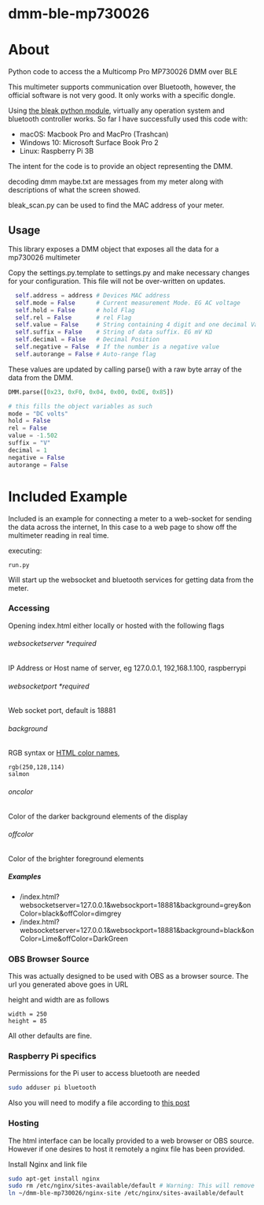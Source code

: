 # dmm-ble-mp730026

 # About

Python code to access the a Multicomp Pro MP730026 DMM over BLE

This multimeter supports communication over Bluetooth, however, the official software is not very good. It only works with a specific dongle.

Using [the bleak python module](https://github.com/hbldh/bleak), virtually any operation system and bluetooth controller works. So far I have successfully used this code with:

* macOS: Macbook Pro and MacPro (Trashcan)
* Windows 10: Microsoft Surface Book Pro 2
* Linux: Raspberry Pi 3B

The intent for the code is to provide an object representing the DMM.

decoding dmm maybe.txt are messages from my meter along with descriptions of what the screen showed.

bleak_scan.py can be used to find the MAC address of your meter.



##  Usage

This library exposes a DMM object that exposes all the data for a mp730026 multimeter

Copy the settings.py.template to settings.py and make necessary changes for your configuration. This file will not be over-written on updates.


```python
  self.address = address # Devices MAC address
  self.mode = False      # Current measurement Mode. EG AC voltage
  self.hold = False      # hold Flag
  self.rel = False       # rel Flag
  self.value = False     # String containing 4 digit and one decimal Value
  self.suffix = False    # String of data suffix. EG mV KΩ
  self.decimal = False   # Decimal Position
  self.negative = False  # If the number is a negative value
  self.autorange = False # Auto-range flag
```



These values are updated by calling parse() with a raw byte array of the data from the DMM.

```python
DMM.parse([0x23, 0xF0, 0x04, 0x00, 0xDE, 0x85])

# this fills the object variables as such
mode = "DC volts"
hold = False
rel = False
value = -1.502
suffix = "V"
decimal = 1
negative = False
autorange = False
```





# Included Example

Included is an example for connecting a meter to a web-socket for sending the data across the internet, In this case to a web page to show off the multimeter reading in real time.

executing:

```
run.py
```

Will start up the websocket and bluetooth services for getting data from the meter.

### Accessing

Opening index.html either locally or hosted with the following flags

###### websocketserver *required

IP Address or Host name of server, eg 127.0.0.1, 192,168.1.100, raspberrypi

###### websocketport *required

Web socket port, default is 18881

###### background

RGB syntax or [HTML color names](https://htmlcolorcodes.com/color-names/),

```
rgb(250,128,114)
salmon
```



###### oncolor

Color of the darker background elements of the display

###### offcolor

Color of the brighter foreground elements



##### Examples

- /index.html?websocketserver=127.0.0.1&websockport=18881&background=grey&onColor=black&offColor=dimgrey
- /index.html?websocketserver=127.0.0.1&websockport=18881&background=black&onColor=Lime&offColor=DarkGreen



### OBS Browser Source

This was actually designed to be used with OBS as a browser source. The url you generated above goes in URL

height and width are as follows

```
width = 250
height = 85
```

All other defaults are fine.


### Raspberry Pi specifics

Permissions for the Pi user to access bluetooth are needed

```bash
sudo adduser pi bluetooth
```

Also you will need to modify a file according to [this post](https://www.raspberrypi.org/forums/viewtopic.php?p=746917&sid=d3eb670e77ee7fb900499168b1bc83d7#p746917)

### Hosting

The html interface can be locally provided to a web browser or OBS source. However if one desires to host it remotely a nginx file has been provided.

Install Nginx and link file

```bash
sudo apt-get install nginx
sudo rm /etc/nginx/sites-available/default # Warning: This will remove the default nginx page
ln ~/dmm-ble-mp730026/nginx-site /etc/nginx/sites-available/default
```